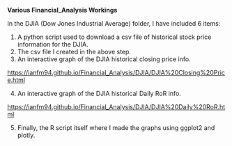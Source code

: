 **Various Financial_Analysis Workings**

  In the DJIA (Dow Jones Industrial Average) folder, I have included 6 items:
  1. A python script used to download a csv file of historical stock price information for the DJIA.
  2. The csv file I created in the above step.
  3. An interactive graph of the DJIA historical closing price info.
  
  https://ianfm94.github.io/Financial_Analysis/DJIA/DJIA%20Closing%20Price.html
  
  4. An interactive graph of the DJIA historical Daily RoR info.
  
  https://ianfm94.github.io/Financial_Analysis/DJIA/DJIA%20Daily%20RoR.html
  
  5. Finally, the R script itself where I made the graphs using ggplot2 and plotly.
